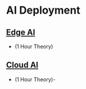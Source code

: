 # AI Deployment

## [Edge AI](https://github.com/look4pritam/AI-Deployment/Edge-AI) 
- (1 Hour Theory)
  
## [Cloud AI](https://github.com/look4pritam/AI-Deployment/Cloud-AI) 
- (1 Hour Theory)- 
